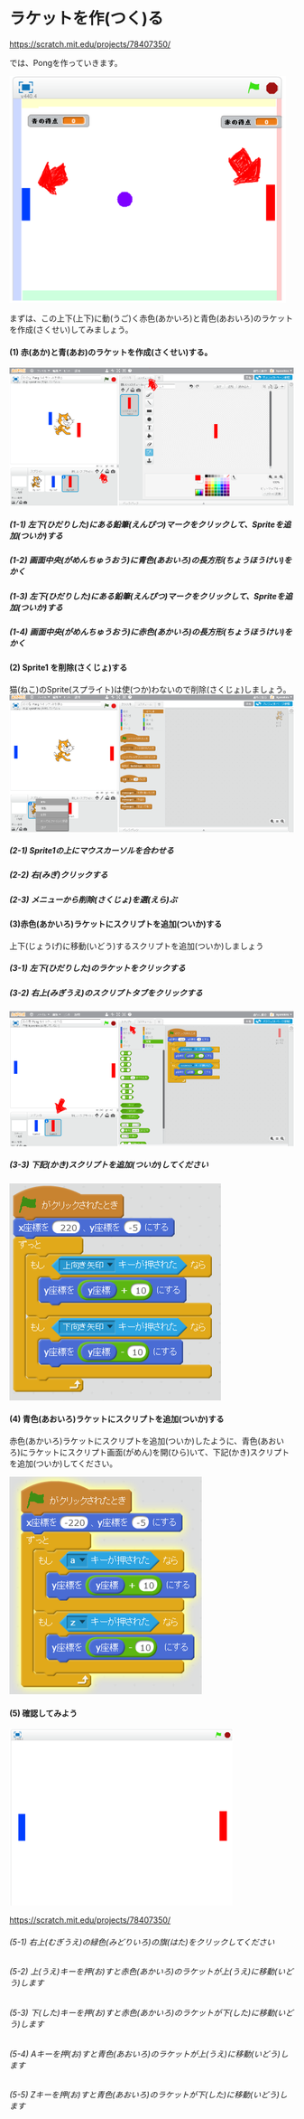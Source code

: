 # ラケットを作(つく)る
https://scratch.mit.edu/projects/78407350/

では、Pongを作っていきます。


![](racket.png)

まずは、この上下(上下)に動(うご)く赤色(あかいろ)と青色(あおいろ)のラケットを作成(さくせい)してみましょう。


#### (1) 赤(あか)と青(あお)のラケットを作成(さくせい)する。
![](create_racket_001a.png)
##### (1-1) 左下(ひだりした)にある鉛筆(えんぴつ)マークをクリックして、Spriteを追加(ついか)する
##### (1-2) 画面中央(がめんちゅうおう)に青色(あおいろ)の長方形(ちょうほうけい)をかく
##### (1-3) 左下(ひだりした)にある鉛筆(えんぴつ)マークをクリックして、Spriteを追加(ついか)する
##### (1-4) 画面中央(がめんちゅうおう)に赤色(あかいろ)の長方形(ちょうほうけい)をかく

#### (2) Sprite1 を削除(さくじょ)する
猫(ねこ)のSprite(スプライト)は使(つか)わないので削除(さくじょ)しましょう。
![](create_racket_002a.png)
##### (2-1) Sprite1の上にマウスカーソルを合わせる
##### (2-2) 右(みぎ)クリックする
##### (2-3) メニューから削除(さくじょ)を選(えら)ぶ

#### (3)赤色(あかいろ)ラケットにスクリプトを追加(ついか)する
上下(じょうげ)に移動(いどう)するスクリプトを追加(ついか)しましょう
##### (3-1) 左下(ひだりした)のラケットをクリックする
##### (3-2) 右上(みぎうえ)のスクリプトタブをクリックする
![](create_racket_004a.png)

##### (3-3) 下記(かき)スクリプトを追加(ついか)してください
![](racket_script_001a.png)

#### (4) 青色(あおいろ)ラケットにスクリプトを追加(ついか)する
赤色(あかいろ)ラケットにスクリプトを追加(ついか)したように、青色(あおいろ)にラケットにスクリプト画面(がめん)を開(ひら)いて、下記(かき)スクリプトを追加(ついか)してください。

![](racket_script_002a.png)


#### (5) 確認してみよう
![](create_racket_005a.png)

https://scratch.mit.edu/projects/78407350/

###### (5-1) 右上(むぎうえ)の緑色(みどりいろ)の旗(はた)をクリックしてください
###### (5-2) 上(うえ)キーを押(お)すと赤色(あかいろ)のラケットが上(うえ)に移動(いどう)します
###### (5-3) 下(した)キーを押(お)すと赤色(あかいろ)のラケットが下(した)に移動(いどう)します
###### (5-4) Aキーを押(お)すと青色(あおいろ)のラケットが上(うえ)に移動(いどう)します
###### (5-5) Zキーを押(お)すと青色(あおいろ)のラケットが下(した)に移動(いどう)します




